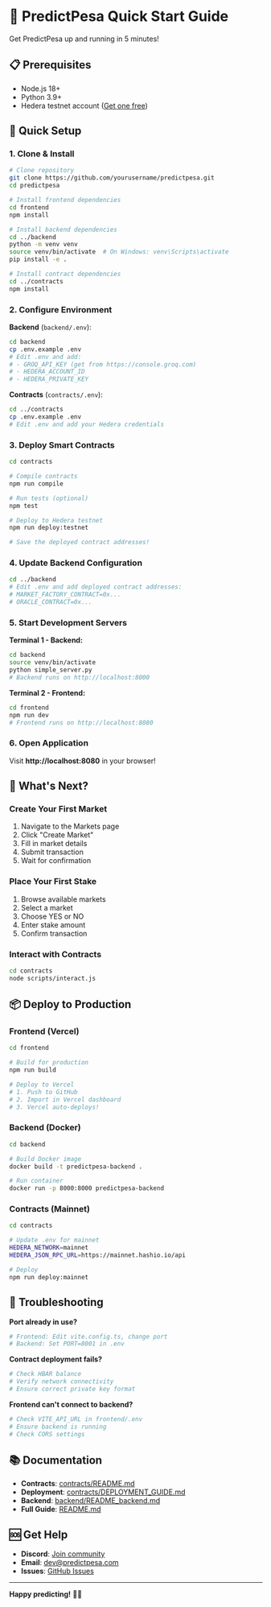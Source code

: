 # 🚀 PredictPesa Quick Start Guide

Get PredictPesa up and running in 5 minutes!

## 📋 Prerequisites

- Node.js 18+
- Python 3.9+
- Hedera testnet account ([Get one free](https://portal.hedera.com))

## 🏃 Quick Setup

### 1. Clone & Install

```bash
# Clone repository
git clone https://github.com/yourusername/predictpesa.git
cd predictpesa

# Install frontend dependencies
cd frontend
npm install

# Install backend dependencies
cd ../backend
python -m venv venv
source venv/bin/activate  # On Windows: venv\Scripts\activate
pip install -e .

# Install contract dependencies
cd ../contracts
npm install
```

### 2. Configure Environment

**Backend** (`backend/.env`):
```bash
cd backend
cp .env.example .env
# Edit .env and add:
# - GROQ_API_KEY (get from https://console.groq.com)
# - HEDERA_ACCOUNT_ID
# - HEDERA_PRIVATE_KEY
```

**Contracts** (`contracts/.env`):
```bash
cd ../contracts
cp .env.example .env
# Edit .env and add your Hedera credentials
```

### 3. Deploy Smart Contracts

```bash
cd contracts

# Compile contracts
npm run compile

# Run tests (optional)
npm test

# Deploy to Hedera testnet
npm run deploy:testnet

# Save the deployed contract addresses!
```

### 4. Update Backend Configuration

```bash
cd ../backend
# Edit .env and add deployed contract addresses:
# MARKET_FACTORY_CONTRACT=0x...
# ORACLE_CONTRACT=0x...
```

### 5. Start Development Servers

**Terminal 1 - Backend:**
```bash
cd backend
source venv/bin/activate
python simple_server.py
# Backend runs on http://localhost:8000
```

**Terminal 2 - Frontend:**
```bash
cd frontend
npm run dev
# Frontend runs on http://localhost:8080
```

### 6. Open Application

Visit **http://localhost:8080** in your browser!

## 🎯 What's Next?

### Create Your First Market

1. Navigate to the Markets page
2. Click "Create Market"
3. Fill in market details
4. Submit transaction
5. Wait for confirmation

### Place Your First Stake

1. Browse available markets
2. Select a market
3. Choose YES or NO
4. Enter stake amount
5. Confirm transaction

### Interact with Contracts

```bash
cd contracts
node scripts/interact.js
```

## 📦 Deploy to Production

### Frontend (Vercel)

```bash
cd frontend

# Build for production
npm run build

# Deploy to Vercel
# 1. Push to GitHub
# 2. Import in Vercel dashboard
# 3. Vercel auto-deploys!
```

### Backend (Docker)

```bash
cd backend

# Build Docker image
docker build -t predictpesa-backend .

# Run container
docker run -p 8000:8000 predictpesa-backend
```

### Contracts (Mainnet)

```bash
cd contracts

# Update .env for mainnet
HEDERA_NETWORK=mainnet
HEDERA_JSON_RPC_URL=https://mainnet.hashio.io/api

# Deploy
npm run deploy:mainnet
```

## 🐛 Troubleshooting

**Port already in use?**
```bash
# Frontend: Edit vite.config.ts, change port
# Backend: Set PORT=8001 in .env
```

**Contract deployment fails?**
```bash
# Check HBAR balance
# Verify network connectivity
# Ensure correct private key format
```

**Frontend can't connect to backend?**
```bash
# Check VITE_API_URL in frontend/.env
# Ensure backend is running
# Check CORS settings
```

## 📚 Documentation

- **Contracts**: [contracts/README.md](contracts/README.md)
- **Deployment**: [contracts/DEPLOYMENT_GUIDE.md](contracts/DEPLOYMENT_GUIDE.md)
- **Backend**: [backend/README_backend.md](backend/README_backend.md)
- **Full Guide**: [README.md](README.md)

## 🆘 Get Help

- **Discord**: [Join community](https://discord.gg/predictpesa)
- **Email**: dev@predictpesa.com
- **Issues**: [GitHub Issues](https://github.com/predictpesa/issues)

---

**Happy predicting!** 🎲✨
